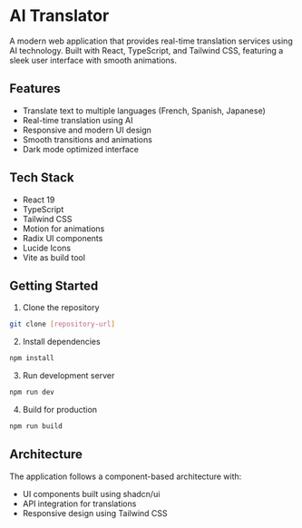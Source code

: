 # AI Translator

A modern web application that provides real-time translation services using AI technology. Built with React, TypeScript, and Tailwind CSS, featuring a sleek user interface with smooth animations.

## Features

- Translate text to multiple languages (French, Spanish, Japanese)
- Real-time translation using AI
- Responsive and modern UI design
- Smooth transitions and animations
- Dark mode optimized interface

## Tech Stack

- React 19
- TypeScript
- Tailwind CSS
- Motion for animations
- Radix UI components
- Lucide Icons
- Vite as build tool

## Getting Started

1. Clone the repository

```bash
git clone [repository-url]
```

2. Install dependencies

```bash
npm install
```

3. Run development server

```bash
npm run dev
```

4. Build for production

```bash
npm run build
```

## Architecture

The application follows a component-based architecture with:

- UI components built using shadcn/ui
- API integration for translations
- Responsive design using Tailwind CSS
